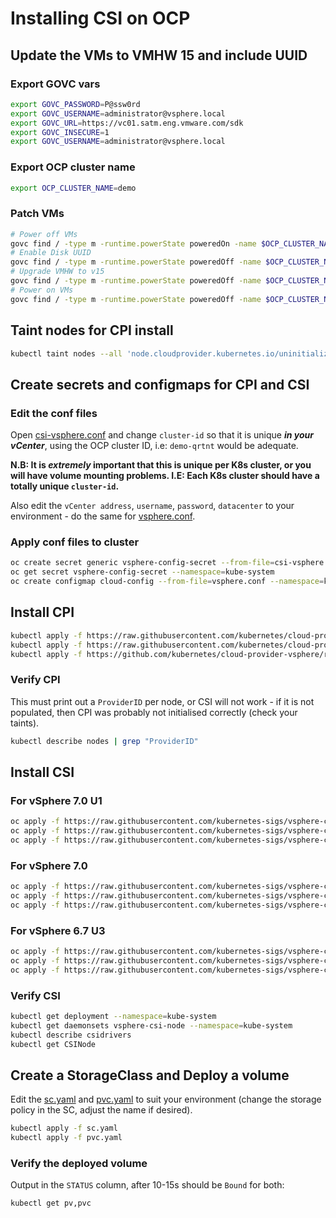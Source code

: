# Installing CSI on OCP

## Update the VMs to VMHW 15 and include UUID

### Export GOVC vars

```sh
export GOVC_PASSWORD=P@ssw0rd                                                                                              
export GOVC_USERNAME=administrator@vsphere.local
export GOVC_URL=https://vc01.satm.eng.vmware.com/sdk
export GOVC_INSECURE=1
export GOVC_USERNAME=administrator@vsphere.local
```

### Export OCP cluster name

```sh
export OCP_CLUSTER_NAME=demo
```

### Patch VMs

```sh
# Power off VMs
govc find / -type m -runtime.powerState poweredOn -name $OCP_CLUSTER_NAME-'*' | xargs -L 1 govc vm.power -off $1
# Enable Disk UUID
govc find / -type m -runtime.powerState poweredOff -name $OCP_CLUSTER_NAME-'*' | xargs -L 1 govc vm.change -e="disk.enableUUID=1" -vm $1
# Upgrade VMHW to v15
govc find / -type m -runtime.powerState poweredOff -name $OCP_CLUSTER_NAME-'*' | xargs -L 1 govc vm.upgrade -version=15 -vm $1
# Power on VMs
govc find / -type m -runtime.powerState poweredOff -name $OCP_CLUSTER_NAME-'*' | grep -v rhcos | xargs -L 1 govc vm.power -on $1
```

## Taint nodes for CPI install

```sh
kubectl taint nodes --all 'node.cloudprovider.kubernetes.io/uninitialized=true:NoSchedule'
```

## Create secrets and configmaps for CPI and CSI

### Edit the conf files

Open [csi-vsphere.conf](csi-vsphere.conf) and change `cluster-id` so that it is unique _**in your vCenter**_, using the OCP cluster ID, i.e: `demo-qrtnt` would be adequate.

**N.B: It is _extremely_ important that this is unique per K8s cluster, or you will have volume mounting problems. I.E: Each K8s cluster should have a totally unique `cluster-id`.**

Also edit the `vCenter address`, `username`, `password`, `datacenter` to your environment - do the same for [vsphere.conf](vsphere.conf).

### Apply conf files to cluster

```sh
oc create secret generic vsphere-config-secret --from-file=csi-vsphere.conf --namespace=kube-system
oc get secret vsphere-config-secret --namespace=kube-system
oc create configmap cloud-config --from-file=vsphere.conf --namespace=kube-system
```

## Install CPI

```sh
kubectl apply -f https://raw.githubusercontent.com/kubernetes/cloud-provider-vsphere/master/manifests/controller-manager/cloud-controller-manager-roles.yaml
kubectl apply -f https://raw.githubusercontent.com/kubernetes/cloud-provider-vsphere/master/manifests/controller-manager/cloud-controller-manager-role-bindings.yaml
kubectl apply -f https://github.com/kubernetes/cloud-provider-vsphere/raw/master/manifests/controller-manager/vsphere-cloud-controller-manager-ds.yaml
```

### Verify CPI

This must print out a `ProviderID` per node, or CSI will not work - if it is not populated, then CPI was probably not initialised correctly (check your taints).

```sh
kubectl describe nodes | grep "ProviderID"
```

## Install CSI

### For vSphere 7.0 U1

```sh
oc apply -f https://raw.githubusercontent.com/kubernetes-sigs/vsphere-csi-driver/master/manifests/v2.1.0/vsphere-7.0u1/rbac/vsphere-csi-controller-rbac.yaml
oc apply -f https://raw.githubusercontent.com/kubernetes-sigs/vsphere-csi-driver/master/manifests/v2.1.0/vsphere-7.0u1/deploy/vsphere-csi-node-ds.yaml
oc apply -f https://raw.githubusercontent.com/kubernetes-sigs/vsphere-csi-driver/master/manifests/v2.1.0/vsphere-7.0u1/deploy/vsphere-csi-controller-deployment.yaml
```

### For vSphere 7.0

```sh
oc apply -f https://raw.githubusercontent.com/kubernetes-sigs/vsphere-csi-driver/master/manifests/v2.1.0/vsphere-7.0/rbac/vsphere-csi-controller-rbac.yaml
oc apply -f https://raw.githubusercontent.com/kubernetes-sigs/vsphere-csi-driver/master/manifests/v2.1.0/vsphere-7.0/deploy/vsphere-csi-node-ds.yaml
oc apply -f https://raw.githubusercontent.com/kubernetes-sigs/vsphere-csi-driver/master/manifests/v2.1.0/vsphere-7.0/deploy/vsphere-csi-controller-deployment.yaml
```

### For vSphere 6.7 U3

```sh
oc apply -f https://raw.githubusercontent.com/kubernetes-sigs/vsphere-csi-driver/master/manifests/v2.1.0/vsphere-67u3/rbac/vsphere-csi-controller-rbac.yaml
oc apply -f https://raw.githubusercontent.com/kubernetes-sigs/vsphere-csi-driver/master/manifests/v2.1.0/vsphere-67u3/deploy/vsphere-csi-node-ds.yaml
oc apply -f https://raw.githubusercontent.com/kubernetes-sigs/vsphere-csi-driver/master/manifests/v2.1.0/vsphere-67u3/deploy/vsphere-csi-controller-deployment.yaml
```

### Verify CSI

```sh
kubectl get deployment --namespace=kube-system
kubectl get daemonsets vsphere-csi-node --namespace=kube-system
kubectl describe csidrivers
kubectl get CSINode
```

## Create a StorageClass and Deploy a volume

Edit the [sc.yaml](./sc.yaml) and [pvc.yaml](./pvc.yaml) to suit your environment (change the storage policy in the SC, adjust the name if desired).

```sh
kubectl apply -f sc.yaml
kubectl apply -f pvc.yaml
```

### Verify the deployed volume

Output in the `STATUS` column, after 10-15s should be `Bound` for both:

```sh
kubectl get pv,pvc
```
